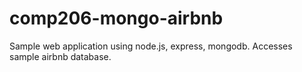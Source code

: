 # comp206-mongo-airbnb
Sample web application using node.js, express, mongodb.  Accesses sample airbnb database.  

